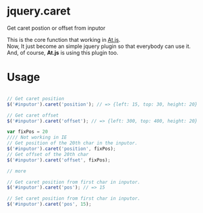 jquery.caret
============

Get caret postion or offset from inputor

This is the core function that working in [At.js](http://ichord.github.com/At.js).  
Now, It just become an simple jquery plugin so that everybody can use it.  
And, of course, **At.js** is using this plugin too.

Usage
=====

```javascript

// Get caret position
$('#inputor').caret('position'); // => {left: 15, top: 30, height: 20}

// Get caret offset
$('#inputor').caret('offset'); // => {left: 300, top: 400, height: 20}

var fixPos = 20
//// Not working in IE
// Get position of the 20th char in the inputor.
$('#inputor').caret('position', fixPos);
// Get offset of the 20th char
$('#inputor').caret('offset', fixPos);

// more

// Get caret position from first char in inputor.
$('#inputor').caret('pos'); // => 15

// Set caret position from first char in inputor.
$('#inputor').caret('pos', 15);

```
